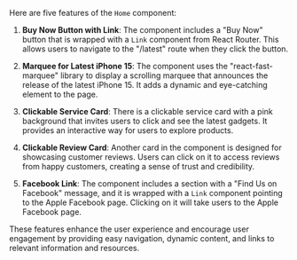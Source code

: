 Here are five features of the `Home` component:

1. **Buy Now Button with Link**: The component includes a "Buy Now" button that is wrapped with a `Link` component from React Router. This allows users to navigate to the "/latest" route when they click the button.

2. **Marquee for Latest iPhone 15**: The component uses the "react-fast-marquee" library to display a scrolling marquee that announces the release of the latest iPhone 15. It adds a dynamic and eye-catching element to the page.

3. **Clickable Service Card**: There is a clickable service card with a pink background that invites users to click and see the latest gadgets. It provides an interactive way for users to explore products.

4. **Clickable Review Card**: Another card in the component is designed for showcasing customer reviews. Users can click on it to access reviews from happy customers, creating a sense of trust and credibility.

5. **Facebook Link**: The component includes a section with a "Find Us on Facebook" message, and it is wrapped with a `Link` component pointing to the Apple Facebook page. Clicking on it will take users to the Apple Facebook page.

These features enhance the user experience and encourage user engagement by providing easy navigation, dynamic content, and links to relevant information and resources.